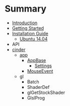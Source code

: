 # Summary

* [Introduction](README.md)
* [Getting Started](book/getting_started.md)
* [Installation Guide](book/installation_guide.md)
   * [Ubuntu 14.04](book/building_on_ubuntu14.md)
* API
* [cinder](book/cinder.md)
   * [app](book/cinder__app.md)
       * [AppBase](book/cinder__app__AppBase.md)
           * [Settings](book/cinder__app__AppBase__Settings.md)
       * [MouseEvent](book/cinder__app__MouseEvent.md)
   * gl
       * Batch
       * ShaderDef
       * glGetStockShader
       * GlslProg

